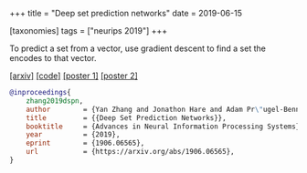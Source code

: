 +++
title = "Deep set prediction networks"
date = 2019-06-15

[taxonomies]
tags = ["neurips 2019"]
+++

To predict a set from a vector, use gradient descent to find a set the encodes to that vector.

[[arxiv]](https://arxiv.org/abs/1906.06565)
[[code]](https://github.com/Cyanogenoid/dspn)
[[poster 1]](/files/dspn-poster.pdf)
[[poster 2]](/files/dspn-workshop-poster.pdf)

```bib
@inproceedings{
    zhang2019dspn,
    author        = {Yan Zhang and Jonathon Hare and Adam Pr\"ugel-Bennett},
    title         = {{Deep Set Prediction Networks}},
    booktitle     = {Advances in Neural Information Processing Systems},
    year          = {2019},
    eprint        = {1906.06565},
    url           = {https://arxiv.org/abs/1906.06565},
}
```